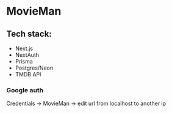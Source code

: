 # MovieMan

## Tech stack:
- Next.js
- NextAuth
- Prisma
- Postgres/Neon
- TMDB API


### Google auth

Credentials -> MovieMan -> edit url from localhost to another ip


